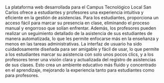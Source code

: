 La plataforma web desarrollada para el Campus Tecnológico Local San Carlos ofrece a estudiantes y profesores una experiencia intuitiva y eficiente en la gestión de asistencias. Para los estudiantes, proporciona un acceso fácil para marcar su presencia en clase, eliminando el proceso manual y engorroso que solían enfrentar. Además, los profesores pueden realizar un seguimiento detallado de la asistencia de sus estudiantes de manera automatizada, lo que les permite enfocarse más en la enseñanza y menos en las tareas administrativas. La interfaz de usuario ha sido cuidadosamente diseñada para ser amigable y fácil de usar, lo que permite a los estudiantes marcar su asistencia con solo unos pocos clics, y a los profesores tener una visión clara y actualizada del registro de asistencias de sus clases. Esto crea un ambiente educativo más fluido y concentrado en el aprendizaje, mejorando la experiencia tanto para estudiantes como para profesores.
